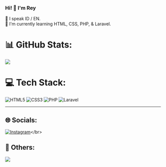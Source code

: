 ### Hi! 👋 I'm Rey

📢 I speak ID / EN.</br>
🌱 I'm currently learning HTML, CSS, PHP, & Laravel.</br>

# 📊 GitHub Stats:
![](https://github-readme-stats.vercel.app/api?username=rynldimhmmd&theme=tokyonight&hide_border=false&include_all_commits=true&count_private=true)

# 💻 Tech Stack:
![HTML5](https://img.shields.io/badge/html5-%23E34F26.svg?style=flat&logo=html5&logoColor=white) ![CSS3](https://img.shields.io/badge/css3-%231572B6.svg?style=flat&logo=css3&logoColor=white) ![PHP](https://img.shields.io/badge/php-%23777BB4.svg?style=flat&logo=php&logoColor=white) ![Laravel](https://img.shields.io/badge/laravel-%23FF2D20.svg?style=flat&logo=laravel&logoColor=white)</br>

---

## 🌐 Socials:
[![Instagram](https://img.shields.io/badge/Instagram-%23E4405F.svg?logo=Instagram&logoColor=white)](https://instagram.com/rynldimhmmd_)</br>

## 🔗 Others:
[![](https://visitcount.itsvg.in/api?id=rynldimhmmd&icon=8&color=0)](https://visitcount.itsvg.in)

<!-- Proudly created with GPRM ( https://gprm.itsvg.in ) -->
